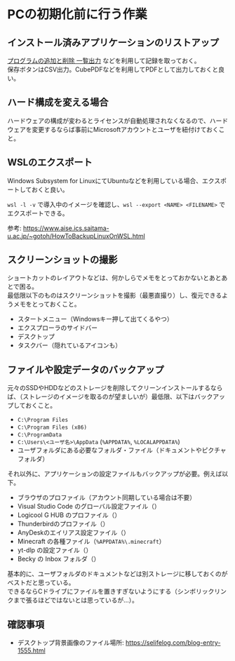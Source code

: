 # PCの初期化前に行う作業

## インストール済みアプリケーションのリストアップ

[プログラムの追加と削除 一覧出力](https://forest.watch.impress.co.jp/library/software/pglst/) などを利用して記録を取っておく。  
保存ボタンはCSV出力。CubePDFなどを利用してPDFとして出力しておくと良い。

## ハード構成を変える場合

ハードウェアの構成が変わるとライセンスが自動処理されなくなるので、ハードウェアを変更するならば事前にMicrosoftアカウントとユーザを紐付けておくこと。

## WSLのエクスポート

Windows Subsystem for LinuxにてUbuntuなどを利用している場合、エクスポートしておくと良い。

`wsl -l -v` で導入中のイメージを確認し、`wsl --export <NAME> <FILENAME>` でエクスポートできる。

参考: https://www.aise.ics.saitama-u.ac.jp/~gotoh/HowToBackupLinuxOnWSL.html

## スクリーンショットの撮影

ショートカットのレイアウトなどは、何かしらでメモをとっておかないとあとあとで困る。  
最低限以下のものはスクリーンショットを撮影（最悪直撮り）し、復元できるようメモをとっておくこと。

- スタートメニュー（Windowsキー押して出てくるやつ）
- エクスプローラのサイドバー
- デスクトップ
- タスクバー（隠れているアイコンも）

## ファイルや設定データのバックアップ

元々のSSDやHDDなどのストレージを削除してクリーンインストールするならば、（ストレージのイメージを取るのが望ましいが）最低限、以下はバックアップしておくこと。

- `C:\Program Files`
- `C:\Program Files (x86)`
- `C:\ProgramData`
- `C:\Users\<ユーザ名>\AppData` (`%APPDATA%`, `%LOCALAPPDATA%`)
- ユーザフォルダにある必要なフォルダ・ファイル（ドキュメントやピクチャフォルダ）

それ以外に、アプリケーションの設定ファイルもバックアップが必要。例えば以下。

- ブラウザのプロファイル（アカウント同期している場合は不要）
- Visual Studio Code のグローバル設定ファイル（）
- Logicool G HUB のプロファイル（）
- Thunderbirdのプロファイル（）
- AnyDeskのエイリアス設定ファイル（）
- Minecraft の各種ファイル（`%APPDATA%\.minecraft`）
- yt-dlp の設定ファイル（）
- Becky の Inbox フォルダ（）

基本的に、ユーザフォルダのドキュメントなどは別ストレージに移しておくのがベストだと思っている。  
できるならCドライブにファイルを置きすぎないようにする（シンボリックリンクまで張るほどではないとは思っているが…）。

## 確認事項

- デスクトップ背景画像のファイル場所: https://selifelog.com/blog-entry-1555.html